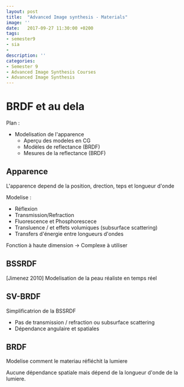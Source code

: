 ```yaml
---
layout: post
title:  "Advanced Image synthesis - Materials"
image: ''
date:   2017-09-27 11:30:00 +0200
tags: 
- semester9 
- sia
- 
description: ''
categories:
- Semester 9
- Advanced Image Synthesis Courses
- Advanced Image Synthesis
---
```


# BRDF et au dela 

Plan : 

* Modelisation de l'apparence
  * Aperçu des modeles en CG
  * Modèles de reflectance (BRDF)
  * Mesures de la reflectance (BRDF)
  
## Apparence 

L'apparence depend de la position, drection, teps et longueur d'onde

Modelise : 
* Réflexion
* Transmission/Refraction
* Fluorescence et Phosphorescece
* Transluence / et effets volumiques (subsurface scattering)
* Transfers d'énergie entre longueurs d'ondes

Fonction à haute dimension -> Complexe à utiliser

## BSSRDF

[Jimenez 2010] Modelisation de la peau réaliste en temps réel

## SV-BRDF

Simplificatrion de la BSSRDF
* Pas de transmission / refraction ou subsurface scattering
* Dépendance angulaire et spatiales

## BRDF

Modelise comment le materiau réfléchit la lumiere

Aucune dépendance spatiale mais dépend de la longueur d'onde de la lumiere.
